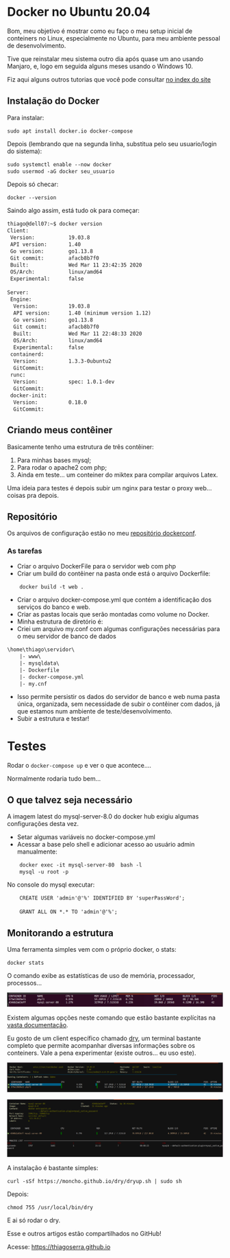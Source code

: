 # Docker no Ubuntu 20.04
Bom, meu objetivo é mostrar como eu faço o meu setup inicial de conteiners no Linux, especialmente no Ubuntu, para meu ambiente pessoal de desenvolvimento.

Tive que reinstalar meu sistema outro dia após quase um ano usando Manjaro, e, logo em seguida alguns meses usando o Windows 10.

Fiz aqui alguns outros tutorias que você pode consultar [no index do site](README.md)


## Instalação do Docker
Para instalar:

    sudo apt install docker.io docker-compose

Depois (lembrando que na segunda linha, substitua pelo seu usuario/login do sistema):

    sudo systemctl enable --now docker
    sudo usermod -aG docker seu_usuario

Depois só checar:

    docker --version


Saindo algo assim, está tudo ok para começar:
```
thiago@dell07:~$ docker version
Client:
 Version:           19.03.8
 API version:       1.40
 Go version:        go1.13.8
 Git commit:        afacb8b7f0
 Built:             Wed Mar 11 23:42:35 2020
 OS/Arch:           linux/amd64
 Experimental:      false

Server:
 Engine:
  Version:          19.03.8
  API version:      1.40 (minimum version 1.12)
  Go version:       go1.13.8
  Git commit:       afacb8b7f0
  Built:            Wed Mar 11 22:48:33 2020
  OS/Arch:          linux/amd64
  Experimental:     false
 containerd:
  Version:          1.3.3-0ubuntu2
  GitCommit:
 runc:
  Version:          spec: 1.0.1-dev
  GitCommit:
 docker-init:
  Version:          0.18.0
  GitCommit:
```
 

## Criando meus contêiner
Basicamente tenho uma estrutura de três contêiner:
1.  Para minhas bases mysql;
2.  Para rodar o apache2 com php;
3.  Ainda em teste... um conteiner do miktex para compilar arquivos Latex.

Uma ideia para testes é depois subir um nginx para testar o proxy web... coisas pra depois.


## Repositório
Os arquivos de configuração estão no meu [repositório dockerconf](https://github.com/thiagoserra/dockerconf).


### As tarefas
- Criar o arquivo DockerFile para o servidor web com php
- Criar um build do contêiner na pasta onde está o arquivo Dockerfile:

```
    docker build -t web .
```

- Criar o arquivo docker-compose.yml que contém a identificação dos serviços do banco e web.
- Criar as pastas locais que serão montadas como volume no Docker.
- Minha estrutura de diretório é:
- Criei um arquivo my.conf com algumas configurações necessárias para o meu servidor de banco de dados

```
\home\thiago\servidor\
    |- www\
    |- mysqldata\
    |- Dockerfile
    |- docker-compose.yml
    |- my.cnf
```
- Isso permite persistir os dados do servidor de banco e web numa pasta única, organizada, sem necessidade de subir o contêiner com dados, já que estamos num ambiente de teste/desenvolvimento.
- Subir a estrutura e testar!


# Testes
Rodar o `docker-compose up` e ver o que acontece.... 

Normalmente rodaria tudo bem...


## O que talvez seja necessário
A imagem latest do mysql-server-8.0 do docker hub exigiu algumas configurações desta vez.
- Setar algumas variáveis no docker-compose.yml
- Acessar a base pelo shell e adicionar acesso ao usuário admin manualmente:

```
    docker exec -it mysql-server-80  bash -l
    mysql -u root -p
```

No console do mysql executar:

```
    CREATE USER 'admin'@'%' IDENTIFIED BY 'superPassWord';

    GRANT ALL ON *.* TO 'admin'@'%';
```


## Monitorando a estrutura
Uma ferramenta simples vem com o próprio docker, o stats:

    docker stats

O comando exibe as estatísticas de uso de memória, processador, processos... 

![docker stats](imagens/docker_1.png)

Existem algumas opções neste comando que estão bastante explícitas na [vasta documentação](https://docs.docker.com/engine/reference/commandline/stats/).


Eu gosto de um client específico chamado [dry](https://github.com/moncho/dry), um terminal bastante completo que permite acompanhar diversas informações sobre os conteiners.
Vale a pena experimentar (existe outros... eu uso este).


![dry tela 1](imagens/docker_2.png)


![dry tela 2](imagens/docker_3.png)


A instalação é bastante simples:

    curl -sSf https://moncho.github.io/dry/dryup.sh | sudo sh

Depois:

    chmod 755 /usr/local/bin/dry


E ai só rodar o dry.

Esse e outros artigos estão compartilhados no GitHub!

Acesse: https://thiagoserra.github.io
